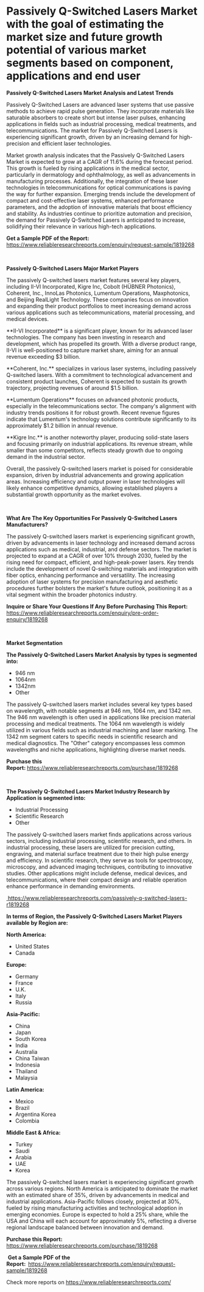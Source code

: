 <p><h1>Passively Q-Switched Lasers Market with the goal of estimating the market size and future growth potential of various market segments based on component, applications and end user</h1></p><p><strong>Passively Q-Switched Lasers Market Analysis and Latest Trends</strong></p>
<p><p>Passively Q-Switched Lasers are advanced laser systems that use passive methods to achieve rapid pulse generation. They incorporate materials like saturable absorbers to create short but intense laser pulses, enhancing applications in fields such as industrial processing, medical treatments, and telecommunications. The market for Passively Q-Switched Lasers is experiencing significant growth, driven by an increasing demand for high-precision and efficient laser technologies.</p><p>Market growth analysis indicates that the Passively Q-Switched Lasers Market is expected to grow at a CAGR of 11.6% during the forecast period. This growth is fueled by rising applications in the medical sector, particularly in dermatology and ophthalmology, as well as advancements in manufacturing processes. Additionally, the integration of these laser technologies in telecommunications for optical communications is paving the way for further expansion. Emerging trends include the development of compact and cost-effective laser systems, enhanced performance parameters, and the adoption of innovative materials that boost efficiency and stability. As industries continue to prioritize automation and precision, the demand for Passively Q-Switched Lasers is anticipated to increase, solidifying their relevance in various high-tech applications.</p></p>
<p><strong>Get a Sample PDF of the Report:&nbsp;</strong> <a href="https://www.reliableresearchreports.com/enquiry/request-sample/1819268?utm_campaign=3057&utm_medium=2&utm_source=Github&utm_content=ia&utm_term=06042025&utm_id=passively-q-switched-lasers">https://www.reliableresearchreports.com/enquiry/request-sample/1819268</a></p>
<p>&nbsp;</p>
<p><strong>Passively Q-Switched Lasers Major Market Players</strong></p>
<p><p>The passively Q-switched lasers market features several key players, including II-VI Incorporated, Kigre Inc, Cobolt (HÜBNER Photonics), Coherent, Inc., InnoLas Photonics, Lumentum Operations, Maxphotonics, and Beijing RealLight Technology. These companies focus on innovation and expanding their product portfolios to meet increasing demand across various applications such as telecommunications, material processing, and medical devices.</p><p>**II-VI Incorporated** is a significant player, known for its advanced laser technologies. The company has been investing in research and development, which has propelled its growth. With a diverse product range, II-VI is well-positioned to capture market share, aiming for an annual revenue exceeding $3 billion.</p><p>**Coherent, Inc.** specializes in various laser systems, including passively Q-switched lasers. With a commitment to technological advancement and consistent product launches, Coherent is expected to sustain its growth trajectory, projecting revenues of around $1.5 billion.</p><p>**Lumentum Operations** focuses on advanced photonic products, especially in the telecommunications sector. The company's alignment with industry trends positions it for robust growth. Recent revenue figures indicate that Lumentum's technology solutions contribute significantly to its approximately $1.2 billion in annual revenue.</p><p>**Kigre Inc.** is another noteworthy player, producing solid-state lasers and focusing primarily on industrial applications. Its revenue stream, while smaller than some competitors, reflects steady growth due to ongoing demand in the industrial sector.</p><p>Overall, the passively Q-switched lasers market is poised for considerable expansion, driven by industrial advancements and growing application areas. Increasing efficiency and output power in laser technologies will likely enhance competitive dynamics, allowing established players a substantial growth opportunity as the market evolves.</p></p>
<p>&nbsp;</p>
<p><strong>What Are The Key Opportunities For Passively Q-Switched Lasers Manufacturers?</strong></p>
<p><p>The passively Q-switched lasers market is experiencing significant growth, driven by advancements in laser technology and increased demand across applications such as medical, industrial, and defense sectors. The market is projected to expand at a CAGR of over 10% through 2030, fueled by the rising need for compact, efficient, and high-peak-power lasers. Key trends include the development of novel Q-switching materials and integration with fiber optics, enhancing performance and versatility. The increasing adoption of laser systems for precision manufacturing and aesthetic procedures further bolsters the market's future outlook, positioning it as a vital segment within the broader photonics industry.</p></p>
<p><strong>Inquire or Share Your Questions If Any Before Purchasing This Report:</strong> <a href="https://www.reliableresearchreports.com/enquiry/pre-order-enquiry/1819268?utm_campaign=3057&utm_medium=2&utm_source=Github&utm_content=ia&utm_term=06042025&utm_id=passively-q-switched-lasers">https://www.reliableresearchreports.com/enquiry/pre-order-enquiry/1819268</a></p>
<p>&nbsp;</p>
<p><strong>Market Segmentation</strong></p>
<p><strong>The Passively Q-Switched Lasers Market Analysis by types is segmented into:</strong></p>
<p><ul><li>946 nm</li><li>1064nm</li><li>1342nm</li><li>Other</li></ul></p>
<p><p>The passively Q-switched lasers market includes several key types based on wavelength, with notable segments at 946 nm, 1064 nm, and 1342 nm. The 946 nm wavelength is often used in applications like precision material processing and medical treatments. The 1064 nm wavelength is widely utilized in various fields such as industrial machining and laser marking. The 1342 nm segment caters to specific needs in scientific research and medical diagnostics. The "Other" category encompasses less common wavelengths and niche applications, highlighting diverse market needs.</p></p>
<p><strong>Purchase this Report:&nbsp;</strong><a href="https://www.reliableresearchreports.com/purchase/1819268?utm_campaign=3057&utm_medium=2&utm_source=Github&utm_content=ia&utm_term=06042025&utm_id=passively-q-switched-lasers">https://www.reliableresearchreports.com/purchase/1819268</a></p>
<p>&nbsp;</p>
<p><strong>The Passively Q-Switched Lasers Market Industry Research by Application is segmented into:</strong></p>
<p><ul><li>Industrial Processing</li><li>Scientific Research</li><li>Other</li></ul></p>
<p><p>The passively Q-switched lasers market finds applications across various sectors, including industrial processing, scientific research, and others. In industrial processing, these lasers are utilized for precision cutting, engraving, and material surface treatment due to their high pulse energy and efficiency. In scientific research, they serve as tools for spectroscopy, microscopy, and advanced imaging techniques, contributing to innovative studies. Other applications might include defense, medical devices, and telecommunications, where their compact design and reliable operation enhance performance in demanding environments.</p></p>
<p><a href="https://www.reliableresearchreports.com/passively-q-switched-lasers-r1819268?utm_campaign=3057&utm_medium=2&utm_source=Github&utm_content=ia&utm_term=06042025&utm_id=passively-q-switched-lasers">&nbsp;https://www.reliableresearchreports.com/passively-q-switched-lasers-r1819268</a></p>
<p><strong>In terms of Region, the Passively Q-Switched Lasers Market Players available by Region are:</strong></p>
<p>
    <p> <strong> North America: </strong>
        <ul>
            <li>United States</li>
            <li>Canada</li>
        </ul>
        </p> 
    <p> <strong> Europe: </strong>
        <ul>
            <li>Germany</li>
            <li>France</li>
            <li>U.K.</li>
            <li>Italy</li>
            <li>Russia</li>
        </ul>
        </p> 
    <p> <strong> Asia-Pacific: </strong>
        <ul>
            <li>China</li>
            <li>Japan</li>
            <li>South Korea</li>
            <li>India</li>
            <li>Australia</li>
            <li>China Taiwan</li>
            <li>Indonesia</li>
            <li>Thailand</li>
            <li>Malaysia</li>
        </ul>
        </p> 
    <p> <strong> Latin America: </strong>
        <ul>
            <li>Mexico</li>
            <li>Brazil</li>
            <li>Argentina Korea</li>
            <li>Colombia</li>
        </ul>
        </p> 
    <p> <strong> Middle East & Africa: </strong>
        <ul>
            <li>Turkey</li>
            <li>Saudi</li>
            <li>Arabia</li>
            <li>UAE</li>
            <li>Korea</li>
        </ul>
    </p>
    </p>
<p><p>The passively Q-switched lasers market is experiencing significant growth across various regions. North America is anticipated to dominate the market with an estimated share of 35%, driven by advancements in medical and industrial applications. Asia-Pacific follows closely, projected at 30%, fueled by rising manufacturing activities and technological adoption in emerging economies. Europe is expected to hold a 25% share, while the USA and China will each account for approximately 5%, reflecting a diverse regional landscape balanced between innovation and demand.</p></p>
<p><strong>Purchase this Report: </strong><a href="https://www.reliableresearchreports.com/purchase/1819268?utm_campaign=3057&utm_medium=2&utm_source=Github&utm_content=ia&utm_term=06042025&utm_id=passively-q-switched-lasers">https://www.reliableresearchreports.com/purchase/1819268</a></p>
<p>&nbsp;<strong>Get a Sample PDF of the Report:&nbsp;&nbsp;</strong><a href="https://www.reliableresearchreports.com/enquiry/request-sample/1819268?utm_campaign=3057&utm_medium=2&utm_source=Github&utm_content=ia&utm_term=06042025&utm_id=passively-q-switched-lasers">https://www.reliableresearchreports.com/enquiry/request-sample/1819268</a></p>
<p><strong></strong></p>
<p>Check more reports on <a href="https://www.reliableresearchreports.com/?utm_campaign=3057&utm_medium=2&utm_source=Github&utm_content=ia&utm_term=06042025&utm_id=passively-q-switched-lasers">https://www.reliableresearchreports.com/</a></p>